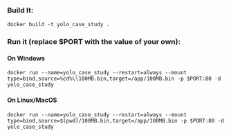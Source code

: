 ### Build It:

`docker build -t yolo_case_study .`

### Run it (replace $PORT with the value of your own):

#### On Windows

`docker run --name=yolo_case_study --restart=always --mount type=bind,source=%cd%\\100MB.bin,target=/app/100MB.bin -p $PORT:80 -d yolo_case_study`

#### On Linux/MacOS

`docker run --name=yolo_case_study --restart=always --mount type=bind,source=$(pwd)/100MB.bin,target=/app/100MB.bin -p $PORT:80 -d yolo_case_study`
